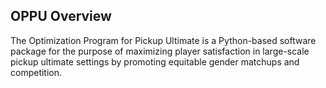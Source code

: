 ## OPPU Overview

The Optimization Program for Pickup Ultimate is a Python-based software package for the purpose of maximizing player
satisfaction in large-scale pickup ultimate settings by promoting equitable gender matchups and competition.